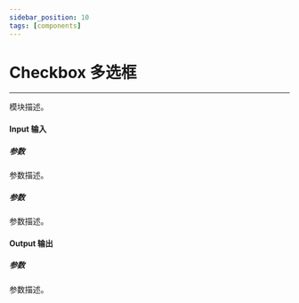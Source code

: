 ```yaml
---
sidebar_position: 10
tags: [components]
---
```


# Checkbox 多选框

---

模块描述。

#### Input 输入

##### 参数

参数描述。

##### 参数

参数描述。

#### Output 输出

##### 参数

参数描述。
